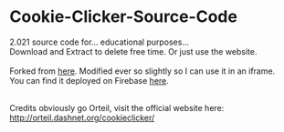 # Cookie-Clicker-Source-Code
2.021 source code for... educational purposes... <br>
Download and Extract to delete free time. Or just use the website. <br> <br>
Forked from <a href="https://github.com/Trixter9994/Cookie-Clicker-Source-Code">here</a>. Modified ever so slightly so I can use it in an iframe. <br>
You can find it deployed on Firebase <a href="">here</a>.<br><br>
<!-- Well guess what, 2.021 came out... what happened to 2.020??  -->
Credits obviously go Orteil, visit the official website here: http://orteil.dashnet.org/cookieclicker/
